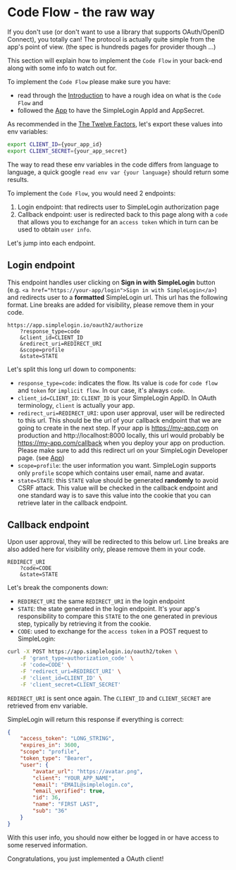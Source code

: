 # Code Flow - the raw way

If you don't use (or don't want to use a library that supports OAuth/OpenID Connect), you totally can! The protocol is actually quite simple from the app's point of view. (the spec is hundreds pages for provider though ...)

This section will explain how to implement the `Code Flow` in your back-end along with some info to watch out for.

To implement the `Code Flow` please make sure you have:

- read through the [Introduction](../intro) to have a rough idea on what is the `Code Flow` and
- followed the [App](../app) to have the SimpleLogin AppId and AppSecret.

As recommended in the [The Twelve Factors](https://12factor.net), let's export these values into env variables:

```bash
export CLIENT_ID={your_app_id}
export CLIENT_SECRET={your_app_secret}
```

The way to read these env variables in the code differs from language to language, a quick google `read env var {your language}` should return some results.

To implement the `Code Flow`, you would need 2 endpoints:

1. Login endpoint: that redirects user to SimpleLogin authorization page
2. Callback endpoint: user is redirected back to this page along with a `code` that allows you to exchange for an `access token` which in turn can be used to obtain `user info`.

Let's jump into each endpoint.

## Login endpoint

This endpoint handles user clicking on **Sign in with SimpleLogin** button (e.g. `<a href="https://your-app/login">Sign in with SimpleLogin</a>`) and redirects user to a **formatted** SimpleLogin url. This url has the following format. Line breaks are added for visibility, please remove them in your code.

```text
https://app.simplelogin.io/oauth2/authorize
    ?response_type=code
    &client_id=CLIENT_ID
    &redirect_uri=REDIRECT_URI
    &scope=profile
    &state=STATE
```

Let's split this long url down to components:

- `response_type=code`: indicates the flow. Its value is `code` for `code flow` and `token` for `implicit flow`. In our case, it's always `code`.
- `client_id=CLIENT_ID`: `CLIENT_ID` is your SimpleLogin AppID. In OAuth terminology, `client` is actually your app.
- `redirect_uri=REDIRECT_URI`: upon user approval, user will be redirected to this url. This should be the url of your callback endpoint that we are going to create in the next step. If your app is https://my-app.com on production and http://localhost:8000 locally, this url would probably be https://my-app.com/callback when you deploy your app on production. Please make sure to add this redirect url on your SimpleLogin Developer page. (see [App](../app))
- `scope=profile`: the user information you want. SimpleLogin supports only `profile` scope which contains user email, name and avatar.
- `state=STATE`: this `STATE` value should be generated **randomly** to avoid CSRF attack. This value will be checked in the callback endpoint and one standard way is to save this value into the cookie that you can retrieve later in the callback endpoint.

## Callback endpoint

Upon user approval, they will be redirected to this below url. Line breaks are also added here for visibility only, please remove them in your code.

```text
REDIRECT_URI
    ?code=CODE
    &state=STATE
```

Let's break the components down:

- `REDIRECT_URI` the same `REDIRECT_URI` in the login endpoint
- `STATE`: the state generated in the login endpoint. It's your app's responsibility to compare this `STATE` to the one generated in previous step, typically by retrieving it from the cookie.
- `CODE`: used to exchange for the `access token` in a POST request to SimpleLogin:

```bash
curl -X POST https://app.simplelogin.io/oauth2/token \
    -F 'grant_type=authorization_code' \
    -F 'code=CODE' \
    -F 'redirect_uri=REDIRECT_URI' \
    -F 'client_id=CLIENT_ID' \
    -F 'client_secret=CLIENT_SECRET'
```

`REDIRECT_URI` is sent once again. The `CLIENT_ID` and `CLIENT_SECRET` are retrieved from env variable.


SimpleLogin will return this response if everything is correct:

```json
{
    "access_token": "LONG_STRING",
    "expires_in": 3600,
    "scope": "profile",
    "token_type": "Bearer",
    "user": {
        "avatar_url": "https://avatar.png",
        "client": "YOUR_APP_NAME",
        "email": "EMAIL@simplelogin.co",
        "email_verified": true,
        "id": 36,
        "name": "FIRST LAST",
        "sub": "36"
    }
}
```

With this user info, you should now either be logged in or have access to some reserved information.

Congratulations, you just implemented a OAuth client!


